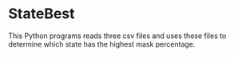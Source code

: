 # StateBest
This Python programs reads three csv files and uses these files to determine which state has the highest mask percentage.
